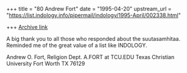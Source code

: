 +++
title = "80 Andrew Fort"
date = "1995-04-20"
upstream_url = "https://list.indology.info/pipermail/indology/1995-April/002338.html"

+++
[Archive link](https://list.indology.info/pipermail/indology/1995-April/002338.html)

A big thank you to all those who responded about the
suutasamhitaa.  Reminded me of the great value of
a list like INDOLOGY.

Andrew O. Fort, Religion Dept.     A.FORT at TCU.EDU
Texas Christian University         Fort Worth TX 76129





